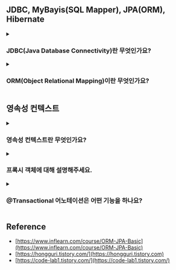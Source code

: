 <!--
<details>
  <summary><h3></h3></summary>

  ---

  <details>
    <summary></summary>
  </details>
</details> 
-->

## JDBC, MyBayis(SQL Mapper), JPA(ORM), Hibernate

<details>
  <summary><h3>JDBC(Java Database Connectivity)란 무엇인가요?</h3></summary>

  - 자바에서 데이터베이스에 접속할 수 있도록 하는 자바 API입니다.
  - 이를 통해 자바 프로그램은 SQL을 사용해 데이터베이스와 상호작용할 수 있습니다.
  - JDBC는 각종 SQL 명령을 수행하고, 그 결과를 받아 처리하는 기능을 제공합니다.

  ---

  <details>
    <summary>JDBC의 이점에 대해 설명해주세요.</summary>

    JDBC는 JDBC 표준 인터페이스를 이용해 각 데이터베이스에 맞도록 JDBC 드라이버를 구현하여,
    데이터베이스와 커넥션 연결, SQL 전달 및 결과 응답 기능들을 제공합니다.
    이로 인해, 특정 데이터베이스 언어에 종속되지 않게 해줍니다.    
  </details>
  <details>
    <summary>Connection Pool에 대해 설명해주세요.</summary>
  </details>
    <details>
    <summary>HikariCP에 대해 설명해주세요.</summary>
  </details>
</details> 

<details>
  <summary><h3>ORM(Object Relational Mapping)이란 무엇인가요?</h3></summary>

  - ORM은 객체지향 프로그래밍 언어를 사용해 호환되지 않는 시스템 간에 데이터를 매핑해주는 도구입니다.
  - 즉, 객체와 데이터베이스 테이블 간의 매핑을 도와줍니다.
  - 이를 통해 개발자는 SQL을 직접 다루지 않고도 데이터베이스를 CRUD 작업을 수행할 수 있습니다.

  ---
  
  <details>
    <summary>JPA와 Hibernate란 무엇인가요?</summary>

    JPA는 자바 ORM 기술에 대한 표준 API 명세이기 때문에, JPA를 사용하려면 JPA를 구현한 ORM 프레임워크를 선택해야 합니다.
    자바 진영에 다양한 ORM 프레임워크 중 대표적으로 사용되는 것이 바로 하이버네이트입니다.    
  </details>
  <details>
    <summary>MyBatis에 대해 설명해주세요.</summary>
  
    - MyBatis는 SQL Mapper로 JPA와 달리 데이터베이스와 상호작용을 위해 개발자가 직접 SQL을 작성해서 사용해야 합니다.
    - 따라서, 최적화된 쿼리를 직접 구현할 수 있고 엔티티에 종속받지 않으면서 다양한 테이블을 조합할 수 있습니다.
    - 하지만 직접 쿼리를 작성해야 하고 데이터 매핑을 위해 XML 또는 어노테이션을 사용해야 합니다.
    - 때문에, 지루하고 반복적인 코드를 작성하게 되고 최종적으로 SQL에 종속적이게 됩니다.

    DB와 상호작용 방식
      - MyBatis : 개발자가 직접 SQL 작성하며 데이터 매핑을 위해 XML or 어노테이션 사용
      - JPA : 객체와 관계형 데이터베이스 간의 매핑을 제공하며 JPQL을 사용      
  </details> 
  <details>
    <summary>SQL 중심적인 개발의 문제점에 대해 설명하세요.</summary>

    SQL에 의존적인 개발이 되기 때문에, 비지니스 로직이 SQL에 종속적이게 됩니다.
    즉, SQL에 의존적인 상황에서 개발자들이 엔티티를 신뢰하고 사용할 수 없게 됩니다.
    예를 들어, SQL 변경 시, 자바 코드도 변경해야 하므로 유지보수도 어려워집니다.
    
    최종적으로 패러다임 불일치 문제가 발생합니다. 객체지향 프로그래밍과 관계형 데이터베이스는 서로 다른 패러다임을 가지고 있습니다. 
    이 둘의 차이를 중앙에서 해결해주지 않으면 개발자가 많은 코드를 작성해야 하며, 복잡성이 증가합니다.
  </details>
  <details>
    <summary>JPA ORM을 왜 사용해야 할까요?</summary>

    데이터베이스 설계 중심의 패러다임을 객체 설계 중심으로 역전시킬 수 있기 때문에, 지루하고 반복적인 쿼리 작성을 JPA가 대신 처리해줍니다.
    이처럼 패러다임 불일치 문제가 자연스레 해결되면서 유지보수성이 향상됩니다.
    또한 JPA는 데이터베이스 사이에 추상화된 데이터 접근 계층을 제공해 특정 데이터베이스 언어에 종속되지 않게 됩니다.
    그 외에도 다양한 성능 최적화 기능을 제공하기 때문에, 성능면에서도 이점이 있습니다.
  </details>
  <details>
    <summary>JPQL(Java Persistence Query Language)이란 무엇인가요?</summary>

    JPQL은 SQL과 비슷한 문법을 가지고 있지만, JPQL은 엔티티 객체를 대상으로 쿼리를 수행합니다. 
    또한 JPQL은 SQL을 추상화하여 특정 데이터베이스에 의존되지 않기 때문에, 데이터베이스 방언이 바뀌어도 수정하지 않아도 됩니다.
    이를 통해 SQL과 같은 데이터베이스 테이블이 아닌 자바 객체에 집중할 수 있습니다. 즉, JPQL은 객체지향 쿼리라고 할 수 있습니다.
  </details>
</details>

## 영속성 컨텍스트

<details>
  <summary><h3>영속성 컨텍스트란 무엇인가요?</h3></summary>

  ---

  <details>
    <summary>영속성은 어떤 기능을 하나요?</summary>
  </details>
  <details>
    <summary>영속성은 정말 성능 향상에 큰 도움이 되나요?</summary>
  </details>  
  <details>
    <summary>영속성 컨텍스트의 이점 5가지를 설명해주세요.</summary>
  </details>
  <details>
    <summary>엔티티 생명주기를 설명해주세요.</summary>
  </details>
  <details>
    <summary>플러시란 무엇인가요?</summary>
  </details>  
  <details>
    <summary>준영속 상태에 대해 설명해주세요.</summary>
  </details>
</details>


<details>
  <summary><h3>프록시 객체에 대해 설명해주세요.</h3></summary>

  ---

  <details>
    <summary>즉시 로딩과 지연 로딩에 대해 설명해주세요.</summary>
  </details>
  <details>
    <summary>영속성 전이에 대해 설명해주세요.</summary>
  </details>
  <details>
    <summary>고아 객체에 대해 설명해주세요.</summary>
  </details>
  <details>
    <summary>N + 1 문제 무엇인지 원인과 해결방안을 함께 설명해주세요.</summary>
  </details>   
</details>

<details>
  <summary><h3>@Transactional 어노테이션은 어떤 기능을 하나요?</h3></summary>

  ---

  <details>
    <summary>@Transactional(readonly=true)는 어떤 기능인가요?</summary>
  </details>
  <details>
    <summary>읽기에 트랜잭션을 걸 필요가 있을까요? @Transactional 어노테이션을 안 붙이면 되지 않을까요?</summary>
  </details>  
  <details>
    <summary>JPA Propagation 전파 단계를 설명해주세요.</summary>
  </details>
  <details>
    <summary>OSIV에 대해 설명해주세요.</summary>
  </details> 
</details>

## Reference

- [https://www.inflearn.com/course/ORM-JPA-Basic](https://www.inflearn.com/course/ORM-JPA-Basic)
- [https://hongguri.tistory.com/](https://hongguri.tistory.com)
- [https://code-lab1.tistory.com/](https://code-lab1.tistory.com/)
